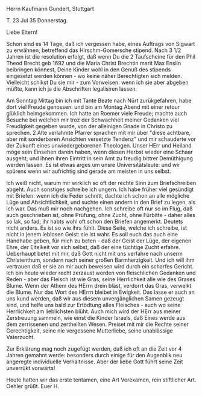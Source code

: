 Herrn Kaufmann Gundert, Stuttgart

 T. 23 Jul 35 Donnerstag.

Liebe Eltern!

Schon sind es 14 Tage, daß ich vergessen habe, eines Auftrags von Sigwart zu erwähnen, betreffend das Hirschm-Gomersche stipend. Nach 3 1/2 Jahren ist die resolution erfolgt, daß wenn Du die 2 Taufscheine für den Phil Theod Brecht geb 1692 und die Maria Christ Brechtin marit Max Enslin beibringen könnest, Deine Kinder wohl in den Genuß des stipends eingesetzt werden können - wo keine näher Berechtigten sich melden. Vielleicht schikst Du sie mir - zum Vorweisen: wenn ich sie aber abgeben müßte, kann ich ja die Abschriften legalisiren lassen.

Am Sonntag Mittag bin ich mit Tante Beate nach Nürt zurükgefahren, habe dort viel Freude genossen: und bin am Montag Abend mit einer retour glüklich heimgekommen. Ich hatte an Roemer viele Freude; machte auch Besuche bei welchen mir troz der Schwachheit meiner Gedanken viel Freudigkeit gegeben wurde, von der alleinigen Gnade in Christo zu sprechen. 2 Alte verlahmte Pfarrer sprachen mit mir über "diese achtbare, aber mit sonderbaren Ansichten versetzte Tendenz" und mir schauderte vor der Zukunft eines unwiedergeborenen Theologen. Unser HErr und Heiland möge sein Einsehen darein haben, wenn diesen Herbst wieder eine Schaar ausgeht; und ihnen ihren Eintritt in sein Amt zu freudig bittrer Demüthigung werden lassen. Es ist etwas arges um unsre Universitätsleute: und wir spürens wenn wir aufrichtig sind gerade am meisten in uns selbst.

Ich weiß nicht, warum mir wirklich so oft der rechte Sinn zum Briefschreiben abgeht. Auch sonstiges schreibe ich ungern. Ich habe früher viel gesündigt mit Briefen: wenn ich die Feder schnitt, dachte ich schon an alle mögliche Lüge und Absichtlichkeit, und suchte einen andern in den Brief zu legen, als ich war. Das muß mir noch nachgehen. Ich schreibe oft nur so im Flug, daß auch geschrieben ist, ohne Prüfung, ohne Zucht, ohne Fürbitte - daher alles so lak, so fad; ihr habts wohl oft schon den Briefen angemerkt. Deutets nicht anders. Es ist so wie ihrs fühlt. Diese Seite, welche ich schreibe, ist nicht in jenem leblosen Geist: sie ist wahr. Es soll euch das auch eine Handhabe geben, für mich zu beten - daß der Geist der Lüge, der eigenen Ehre, der Eitelkeit vor sich selbst, daß der eine tüchtige Zucht erfahre. Ueberhaupt betet mit mir, daß Gott nicht mit uns verfahre nach unserm Christenthum, sondern nach seiner großen Barmherzigkeit. Und ich will ihm vertrauen daß er sie an mir auch beweisen wird durch ein scharfes Gericht. Ich bin heute wieder recht zerzaust worden von fleischlichen Gedanken und Reden - aber das Fleisch ist wie Gras, seine Herrlichkeit alle wie des Grases Blume. Wenn der Athem des HErrn drein bläst, verdorrt das Gras, verwelkt die Blume. Nur das Wort des HErrn bleibet in Ewigkeit. Das lasse er auch an uns kund werden, daß wir aus diesem unvergänglichen Samen gezeugt sind, und helfe uns bald zur Ertödtung alles Fleisches - auch wo seine Herrlichkeit am lieblichsten blüht. Auch mich wird der HErr aus meiner Zerstreuung sammeln, wie einst die Kinder Israels, daß Eines werde aus dem zerrissenen und zertheilten Wesen. Preiset mit mir die Rechte seiner Gerechtigkeit, seine nie vergessene Mutterliebe, seine unablässige Vaterzucht.

Zur Erklärung mag noch zugefügt werden, daß ich oft an die Zeit vor 4 Jahren gemahnt werde: besonders durch einige für den Augenblik neu angeregte individuelle Verhältnisse. Aber der liebe Gott führt seine Zeit unverrükt vorwärts!

Heute hatten wir das erste tentamen, eine Art Vorexamen, rein stiftlicher Art.
Oehler grüßt. Euer H.
